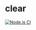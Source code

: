 # clear


[![Node.js CI](..//..//workflows/node.js.yml/badge.svg)](..//..//actions/workflows/node.js.yml)